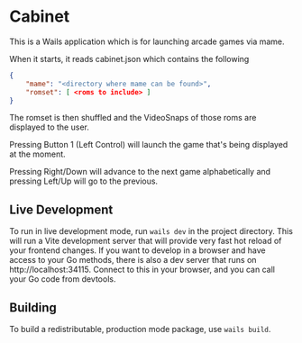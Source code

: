 # Cabinet

This is a Wails application which is for launching arcade games via mame.

When it starts, it reads cabinet.json which contains the following

```json
{
	"mame": "<directory where mame can be found>",
	"romset": [ <roms to include> ]
}
```

The romset is then shuffled and the VideoSnaps of those roms are displayed to the user.

Pressing Button 1 (Left Control) will launch the game that's being displayed at the moment.

Pressing Right/Down will advance to the next game alphabetically and pressing Left/Up will go to the previous.

## Live Development

To run in live development mode, run `wails dev` in the project directory. This will run a Vite development server that will provide very fast hot reload of your frontend changes. If you want to develop in a browser and have access to your Go methods, there is also a dev server that runs on http://localhost:34115. Connect to this in your browser, and you can call your Go code from devtools.

## Building

To build a redistributable, production mode package, use `wails build`.
